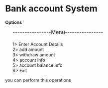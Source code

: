 <h1>Bank account System</h1>


<strong>Options</strong>
<ul type="none">
        <big>----------------Menu----------------</big>
        <li>  ㅤ</li>
        <li>1> Enter Account Details</li>
     <li>2> add amount</li>
        <li>3> withdraw amount</li>
        <li>4> account info</li>
        <li>5> account balance info</li>
        <li>6> Exit</li>
</ul>

<p>
  you can perform this operations
</p>
